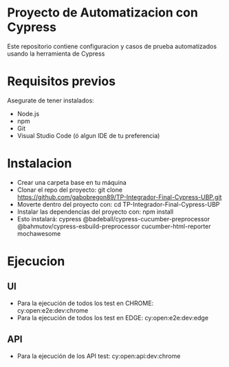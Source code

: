 # Proyecto de Automatizacion con Cypress

Este repositorio contiene configuracion y casos de prueba automatizados usando la herramienta de Cypress

# Requisitos previos

Asegurate de tener instalados:

* Node.js
* npm
* Git
* Visual Studio Code (ó algun IDE de tu preferencia)

# Instalacion

* Crear una carpeta base en tu máquina
* Clonar el repo del proyecto: git clone https://github.com/gabobregon89/TP-Integrador-Final-Cypress-UBP.git
* Moverte dentro del proyecto con: cd TP-Integrador-Final-Cypress-UBP
* Instalar las dependencias del proyecto con: npm install
* Esto instalará:
    cypress
    @badeball/cypress-cucumber-preprocessor
    @bahmutov/cypress-esbuild-preprocessor
    cucumber-html-reporter
    mochawesome

# Ejecucion

## UI
* Para la ejecución de todos los test en CHROME: cy:open:e2e:dev:chrome
* Para la ejecución de todos los test en EDGE: cy:open:e2e:dev:edge

## API
* Para la ejecución de los API test: cy:open:api:dev:chrome
